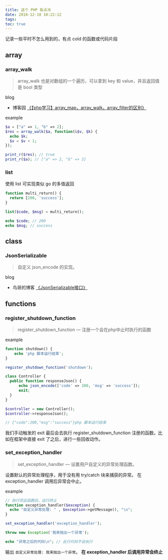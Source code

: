 ```yaml
---
title: 这个 PHP 有点冷
date: 2018-12-10 10:22:12
tags:
toc: true
---
```



记录一些平时不怎么用到的，有点 cold 的函数或代码片段

## array

### array_walk

> array_walk 也是对数组的一个遍历，可以拿到 key 和 value，并且返回值是 bool 类型

blog
- 博客园 [《【php学习】array_map，array_walk，array_filter的区别》](https://www.cnblogs.com/lhat/p/5882431.html)

example
```php
$a = ["a" => 1, "b" => 2];
$res = array_walk($a, function(&$v, $k) {
  echo $k;
  $v = $v + 1;
});

print_r($res); // true
print_r($a); // ["a" => 2, "b" => 3]
```

### list

使用 list 可实现类似 go 的多值返回
```php
function multi_return() {
  return [200, 'success'];
}

list($code, $msg) = multi_return();

echo $code; // 200
echo $msg; // success
```

## class

### JsonSerializable

> 自定义 json_encode 的实现。

blog
- 鸟哥的博客 [《JsonSerializable接口》](http://www.laruence.com/2011/10/10/2204.html) 

## functions

### register_shutdown_function

> register_shutdown_function — 注册一个会在php中止时执行的函数

example
```php
function shutdown() {
    echo 'php 脚本运行结束';
}

register_shutdown_function('shutdown');

class Controller {
  public function responseJson() {
      echo json_encode(['code' => 200, 'msg' => 'success']);
      exit;
  }
}

$controller = new Controller();
$controller->responseJson();

// {"code":200,"msg":"success"}php 脚本运行结束
```

我们手动触发的 exit 最后会去执行 register_shutdown_function 注册的函数。比如在框架中直接 exit 了之后，进行一些回收动作。

### set_exception_handler

> set_exception_handler — 设置用户自定义的异常处理函数。

设置默认的异常处理程序，用于没有用 try/catch 块来捕获的异常。 在 exception_handler 调用后异常会中止。

example
```php
// 执行完此函数后，运行终止
function exception_handler($exception) {
  echo "自定义异常处理: " , $exception->getMessage(), "\n";
}

set_exception_handler('exception_handler');

throw new Exception('我来抛出一个异常');

echo "异常之后的代码\n"; // 此行代码不会执行
```  
输出 `自定义异常处理: 我来抛出一个异常`。 **在 exception_handler 后调用异常会终止**
